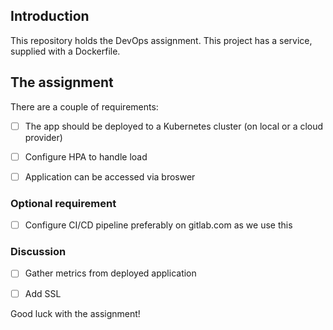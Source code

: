## Introduction
This repository holds the DevOps assignment. This project has a service, supplied with a Dockerfile.

## The assignment

There are a couple of requirements:
- [ ] The app should be deployed to a Kubernetes cluster (on local or a cloud provider)
- [ ] Configure HPA to handle load
- [ ] Application can be accessed via broswer


### Optional requirement
- [ ] Configure CI/CD pipeline preferably on gitlab.com as we use this

### Discussion
- [ ] Gather metrics from deployed application
- [ ] Add SSL


Good luck with the assignment!
